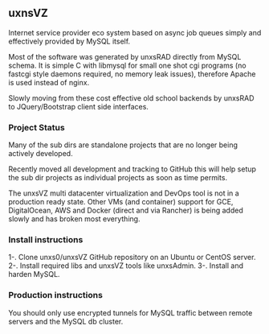 ## uxnsVZ

Internet service provider eco system based on async job queues simply and effectively provided by MySQL itself.

Most of the software was generated by unxsRAD directly from MySQL schema. 
It is simple C with libmysql for small one shot cgi programs (no fastcgi style daemons required, no memory leak issues),
therefore Apache is used instead of nginx.

Slowly moving from these cost effective old school backends by unxsRAD to JQuery/Bootstrap client side interfaces.

### Project Status

Many of the sub dirs are standalone projects that are no longer being actively developed.

Recently moved all development and tracking to GitHub this will help setup the sub dir projects as individual projects as soon as time permits.

The unxsVZ multi datacenter virtualization and DevOps tool is not in a production ready state.
Other VMs (and container) support for GCE, DigitalOcean, AWS and Docker (direct and via Rancher) is being added slowly
and has broken most everything.

### Install instructions

1-. Clone unxs0/unxsVZ GitHub repository on an Ubuntu or CentOS server.
2-. Install required libs and unxsVZ tools like unxsAdmin.
3-. Install and harden MySQL.

### Production instructions

You should only use encrypted tunnels for MySQL traffic between remote servers and the MySQL db cluster.

